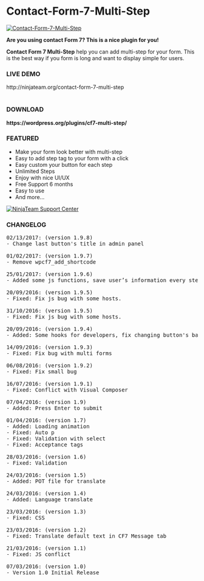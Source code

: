 # Contact-Form-7-Multi-Step

<a href="https://wordpress.org/plugins/cf7-multi-step/"><img src="https://ps.w.org/cf7-multi-step/assets/banner-772x250.png" alt="Contact-Form-7-Multi-Step"></a>

<strong>Are you using contact Form 7? This is a nice plugin for you!</strong>

<p><strong>Contact Form 7 Multi-Step</strong> help you can add multi-step for your form. This is the best way if you form is long and want to display simple for users.</p>

<h3>LIVE DEMO</h3>
http://ninjateam.org/contact-form-7-multi-step
<br><br>

<h3>DOWNLOAD</h3>
<strong>https://wordpress.org/plugins/cf7-multi-step/</strong>

<h3>FEATURED</h3>
<ul>
<li>Make your form look better with multi-step</li>
<li>Easy to add step tag to your form with a click</li>
<li>Easy custom your button for each step</li>
<li>Unlimited Steps</li>
<li>Enjoy with nice UI/UX</li>
<li>Free Support 6 months</li>
<li>Easy to use</li>
<li>And more...</li>
</ul>

<a href="https://ninja.ticksy.com/"><img src="https://ninjateam.org/demo/data/support.png" alt="NinjaTeam Support Center"></a>

<h3 id="item-description__changelog">CHANGELOG</h3>

<pre>
02/13/2017: (version 1.9.8)
- Change last button's title in admin panel

01/02/2017: (version 1.9.7)
- Remove wpcf7_add_shortcode

25/01/2017: (version 1.9.6)
- Added some js functions, save user’s information every step (work with “Contact Form 7 Database“)

20/09/2016: (version 1.9.5)
- Fixed: Fix js bug with some hosts.

31/10/2016: (version 1.9.5)
- Fixed: Fix js bug with some hosts.

20/09/2016: (version 1.9.4)
- Added: Some hooks for developers, fix changing button's background color.

14/09/2016: (version 1.9.3)
- Fixed: Fix bug with multi forms

06/08/2016: (version 1.9.2)
- Fixed: Fix small bug

16/07/2016: (version 1.9.1)
- Fixed: Conflict with Visual Composer

07/04/2016: (version 1.9)
- Added: Press Enter to submit

01/04/2016: (version 1.7)
- Added: Loading animation
- Fixed: Auto p
- Fixed: Validation with select
- Fixed: Acceptance tags

28/03/2016: (version 1.6)
- Fixed: Validation

24/03/2016: (version 1.5)
- Added: POT file for translate

24/03/2016: (version 1.4)
- Added: Language translate

23/03/2016: (version 1.3)
- Fixed: CSS

23/03/2016: (version 1.2)
- Fixed: Translate default text in CF7 Message tab

21/03/2016: (version 1.1)
- Fixed: JS conflict

07/03/2016: (version 1.0)
- Version 1.0 Initial Release
</pre>
